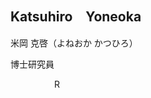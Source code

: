 ## Katsuhiro　Yoneoka

米岡 克啓（よねおか かつひろ）

博士研究員

<div style="display: flex; gap: 10px;">
<!-- Website -->
  <a href="yoneoka1915hap@gmail.com" title="Email">
    <i class="fas fa-envelope"></i>
  </a>

<!-- Website -->
  <a href="https://sites.google.com/view/ferns-yoneoka/home?authuser=0" title="Website">
    <i class="fas fa-globe"></i>
  </a>

<!-- ORCID -->
  <a href="https://orcid.org/0009-0000-4985-9340" title="ORCID">
    <i class="ai ai-orcid"></i>
  </a>

<!-- Google Scholar -->
  <a href="https://scholar.google.co.jp/citations?user=BsAoBU8AAAAJ&hl=ja" title="Google Scholar">
    <i class="ai ai-google-scholar"></i>
  </a>

<!-- GitHub -->
  <a href="https://github.com/yoneoka-katsuhiro" title="GitHub">
    <i class="fab fa-github"></i>
  </a>

<!-- Twitter (現在はX) -->
  <a href="https://twitter.com/yoneoka1915hap" title="Twitter">
    <i class="fab fa-x-twitter"></i>
  </a>

<!-- ResearchGate -->
  <a href="https://www.researchgate.net/profile/Katsuhiro_Yoneoka" title="ResearchGate">
    <i class="fab fa-researchgate"></i>
  </a>

<!-- Researchmap -->
  <a href="https://researchmap.jp/yoneoka_fern" title="Researchmap">
    <img src="https://researchmap.jp/favicon.ico" alt="Researchmap" style="height: 1em;">
  </a>

</div>
